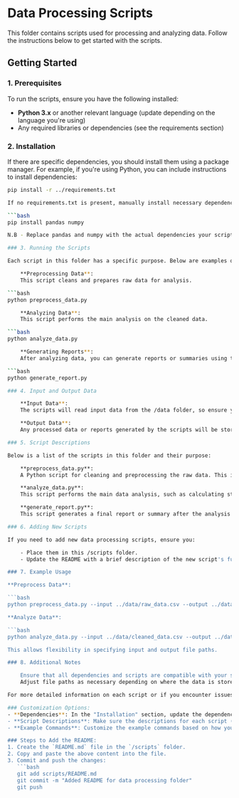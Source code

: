 # Data Processing Scripts

This folder contains scripts used for processing and analyzing data. Follow the instructions below to get started with the scripts.

## Getting Started

### 1. Prerequisites

To run the scripts, ensure you have the following installed:

- **Python 3.x** or another relevant language (update depending on the language you're using)
- Any required libraries or dependencies (see the requirements section)

### 2. Installation

If there are specific dependencies, you should install them using a package manager. For example, if you're using Python, you can include instructions to install dependencies:

```bash
pip install -r ../requirements.txt

If no requirements.txt is present, manually install necessary dependencies. Example for Python:

```bash
pip install pandas numpy

N.B - Replace pandas and numpy with the actual dependencies your scripts require.

### 3. Running the Scripts

Each script in this folder has a specific purpose. Below are examples of how to run the scripts. Make sure to run these commands from the /scripts directory or specify the full path if running from the project root.

    **Preprocessing Data**: 
    This script cleans and prepares raw data for analysis.

```bash
python preprocess_data.py

    **Analyzing Data**: 
    This script performs the main analysis on the cleaned data.

```bash
python analyze_data.py

    **Generating Reports**: 
    After analyzing data, you can generate reports or summaries using the following script:

```bash
python generate_report.py

### 4. Input and Output Data

    **Input Data**: 
    The scripts will read input data from the /data folder, so ensure your raw data files are stored there (e.g., /data/raw_data.csv).

    **Output Data**: 
    Any processed data or reports generated by the scripts will be stored in the /data folder (e.g., /data/processed_data.csv, /data/summary_report.xlsx).

### 5. Script Descriptions

Below is a list of the scripts in this folder and their purpose:

    **preprocess_data.py**: 
    A Python script for cleaning and preprocessing the raw data. This includes handling missing values, filtering outliers, and preparing data for analysis.

    **analyze_data.py**: 
    This script performs the main data analysis, such as calculating statistical measures, generating visualizations, or performing machine learning tasks (update as necessary).

    **generate_report.py**: 
    This script generates a final report or summary after the analysis is complete, possibly saving the output as a CSV, PDF, or Excel file.

### 6. Adding New Scripts

If you need to add new data processing scripts, ensure you:

    - Place them in this /scripts folder.
    - Update the README with a brief description of the new script's functionality.

### 7. Example Usage

**Preprocess Data**:

```bash
python preprocess_data.py --input ../data/raw_data.csv --output ../data/cleaned_data.csv

**Analyze Data**:

```bash
python analyze_data.py --input ../data/cleaned_data.csv --output ../data/analysis_results.csv

This allows flexibility in specifying input and output file paths.

### 8. Additional Notes

    Ensure that all dependencies and scripts are compatible with your system's environment.
    Adjust file paths as necessary depending on where the data is stored in the project.

For more detailed information on each script or if you encounter issues, refer to the inline comments in the respective script files or contact the project maintainers.

### Customization Options:
- **Dependencies**: In the "Installation" section, update the dependencies if your project uses specific libraries (e.g., `numpy`, `pandas`, etc.). If you're using another language like JavaScript, update accordingly.
- **Script Descriptions**: Make sure the descriptions for each script (like `preprocess_data.py`, `analyze_data.py`, etc.) match what your scripts actually do.
- **Example Commands**: Customize the example commands based on how your scripts accept input and output paths or any other parameters they require.

### Steps to Add the README:
1. Create the `README.md` file in the `/scripts` folder.
2. Copy and paste the above content into the file.
3. Commit and push the changes:
   ```bash
   git add scripts/README.md
   git commit -m "Added README for data processing folder"
   git push